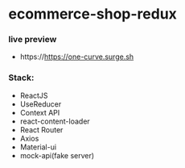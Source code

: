 # ecommerce-shop-redux

### live preview
- https://https://one-curve.surge.sh


### Stack:
- ReactJS 
- UseReducer
- Context API
- react-content-loader
- React Router
- Axios
- Material-ui
- mock-api(fake server)
